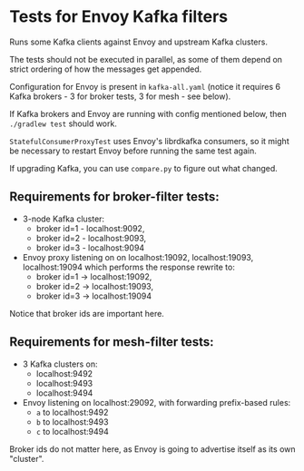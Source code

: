 # Tests for Envoy Kafka filters

Runs some Kafka clients against Envoy and upstream Kafka clusters.

The tests should not be executed in parallel, as some of them depend on strict ordering of how the messages get appended.

Configuration for Envoy is present in `kafka-all.yaml` (notice it requires 6 Kafka brokers - 3 for broker tests, 3 for mesh - see below).

If Kafka brokers and Envoy are running with config mentioned below, then `./gradlew test` should work.

`StatefulConsumerProxyTest` uses Envoy's librdkafka consumers, so it might be necessary to restart Envoy before running the same test again.

If upgrading Kafka, you can use `compare.py` to figure out what changed.

## Requirements for broker-filter tests:

* 3-node Kafka cluster:
    * broker id=1 - localhost:9092,
    * broker id=2 - localhost:9093,
    * broker id=3 - localhost:9094
* Envoy proxy listening on on localhost:19092, localhost:19093, localhost:19094 which performs the response rewrite to:
    * broker id=1 ->  localhost:19092,
    * broker id=2 ->  localhost:19093,
    * broker id=3 ->  localhost:19094

Notice that broker ids are important here.

## Requirements for mesh-filter tests:

* 3 Kafka clusters on:
    * localhost:9492
    * localhost:9493
    * localhost:9494
* Envoy listening on localhost:29092, with forwarding prefix-based rules:
    * `a` to localhost:9492
    * `b` to localhost:9493
    * `c` to localhost:9494

Broker ids do not matter here, as Envoy is going to advertise itself as its own "cluster".
